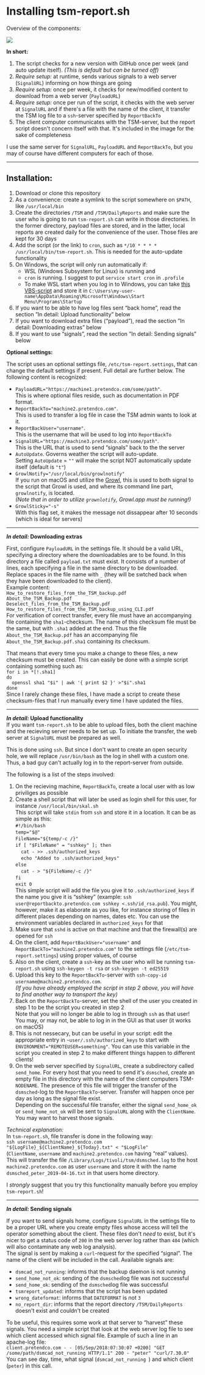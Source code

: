 # Installing tsm-report.sh
Overview of the components:

![](overview.png)

**In short:**

1. The script checks for a new version with GitHub once per week (and auto update itself). *(This is default but can be turned off)*
2. *Require setup:* at runtime, sends various signals to a web server (`SignalURL`) informing on how things are going
3. *Require setup:* once per week, it checks for new/modified content to download from a web server (`PayloadURL`)
4. *Require setup:* once per run of the script, it checks with the web server at `SignalURL` and if there's a file with the name of the client, it transfer the TSM log file to a `ssh`-server specified by `ReportBackTo`
5. The client computer communicates with the TSM-server, but the report script doesn't concern itself with that. It's included in the image for the sake of completeness

I use the same server for `SignalURL`, `PayloadURL` and `ReportBackTo`, but you may of course have different computers for each of those.

-----

## Installation:

1. Download or clone this repository
2. As a convenience: create a symlink to the script somewhere on `$PATH`, like `/usr/local/bin`
3. Create the directories `/TSM` and `/TSM/DailyReports` and make sure the user who is going to run `tsm-report.sh` can write in those directories. In the former directory, payload files are stored, and in the latter, local reports are created daily for the convenience of the user. Those files are kept for 30 days
4. Add the script (or the link) to `cron`, such as `*/10 * * * * /usr/local/bin/tsm-report.sh`. This is needed for the auto-update functionality
5. On Windows, the script will only run automatically if:
   * WSL (Windows Subsystem for Linux) is running and
   * `cron` is running. I suggest to put `service start cron` in `.profile`
   * To make WSL start when you log in to Windows, you can take [this VBS-script](https://gist.github.com/leonelsr/cde77574519eb1fd672bc9690e01257e) and store it in `C:\Users\my-user-name\AppData\Roaming\Microsoft\Windows\Start Menu\Programs\Startup`
6. If you want to be able to have log files sent “back home”, read the section ”In detail: Upload functionality” below
7. If you want to download extra files (“payload”), read the section ”In detail: Downloading extras” below
8. If you want to use “signals”, read the section ”In detail: Sending signals” below


**Optional settings:**

The script uses an optional settings file, `/etc/tsm-report.settings`, that can change the default settings if present. Full detail are further below. The following content is recognized:

*  `PayloadURL="https://machine1.pretendco.com/some/path"`.  
   This is where optional files reside, such as documentation in PDF format.
*  `ReportBackTo="machine2.pretendco.com"`.  
   This is used to transfer a log file in case the TSM admin wants to look at it. 
*  `ReportBackUser="username"`.  
   This is the username that will be used to log into `ReportBackTo`
*  `SignalURL="https://machine3.pretendco.com/some/path"`.  
   This is the URL that is used to send “signals” back to the the server  
*  `AutoUpdate`. Governs weather the script will auto-update.  
   Setting `AutoUpdate` = `""` will make the script NOT automatically update itself (default is `"t"`)
*  `GrowlNotify="/usr/local/bin/growlnotify"`  
   If you run on macOS and utilize the [Growl](http://growl.info), this is used to both signal to the script that Growl is used, and where its command line part, `growlnotify`, is located.  
   *(Note that in order to utilize `grownlotify`, Growl.app must be running!)*
*  `GrowlSticky="-s"`  
   With this flag set, it makes the message not dissappear after 10 seconds (which is ideal for servers)


-----

**_In detail:_ Downloading extras**

First, configure `PayloadURL` in the settings file. It should be a valid URL, specifying a directory where the downloadables are to be found. In this directory a file called `payload.txt` must exist. It consists of a number of lines, each specifying a file in the same directory to be downloaded. Replace spaces in the file name with `_` (they will be swtched back when they have been downloaded to the client).  
Example content:  
`How_to_restore_files_from_the_TSM_backup.pdf`  
`About_the_TSM_Backup.pdf`  
`Deselect_files_from_the_TSM_Backup.pdf`  
`How_to_restore_files_from_the_TSM_backup_using_CLI.pdf`  
For verification of correct transfer, every file must have an accompanying file containing the `sha1`-checksum. The name of this checksum file must be the same, but with `.sha1` added at the end. Thus the file `About_the_TSM_Backup.pdf` has an accompanying file `About_the_TSM_Backup.pdf.sha1` containing its checksum. 

That means that every time you make a change to these files, a new checksum must be created. This can easily be done with a simple script containing something such as:  
`for i in *[!.sha1]`  
`do`  
`  openssl sha1 "$i" | awk '{ print $2 }' >"$i".sha1`  
`done`  
Since I rarely change these files, I have made a script to create these checksum-files that I run manually every time I have updated the files.

-----

**_In detail:_ Upload functionality**  
If you want `tsm-report.sh` to be able to upload files, both the client machine and the recieving server needs to be set up. To initiate the transfer, the web server at `SignalURL` must be prepared as well. 

This is done using `ssh`. But since I don't want to create an open security hole, we will replace `/usr/bin/bash` as the log in shell with a custom one. Thus, a bad guy can't actually log in to the report-server from outside.

The following is a list of the steps involved:  

1. On the recieving machine, `ReportBackTo`, create a local user with as low priviliges as possible
2. Create a shell script that will later be used as login shell for this user, for instance `/usr/local/bin/skal.sh`  
   This script will take `stdin` from `ssh` and store it in a location. It can be as simple as this:  
   `#!/bin/bash`  
   `temp="$@"`  
   `FileName="${temp/-c /}"`  
   `if [ "$FileName" = "sshkey" ]; then`  
   `  cat - >> .ssh/authorized_keys`  
   `  echo "Added to .ssh/authorized_keys"`  
   `else`  
   `  cat - > "${FileName/-c /}"`  
   `fi`  
   `exit 0`  
   This simple script will add the file you give it to `.ssh/authorized_keys` if the name you give it is “sshkey” (example: `ssh user@reportbackto.pretendco.com sshkey <.ssh/id_rsa.pub`). You might, however, make it as elaborate as you like, for instance storing of files in different places depending on names, dates etc. You can use the environment variables declared in `authorized_keys` for that
3. Make sure that `sshd` is active on that machine and that the firewall(s) are opened for `ssh`
4. On the client, add `ReportBackUser="username"` and `ReportBackTo="machine2.pretendco.com"` to the settings file (`/etc/tsm-report.settings`) using proper values, of course
5. Also on the client, create a `ssh`-key as the user who will be running `tsm-report.sh` using `ssh-keygen -t rsa` or `ssh-keygen -t ed25519`
6. Upload this key to the `ReportBackTo`-server with `ssh-copy-id username@machine2.pretendco.com`.  
   *(If you have already employed the script in step 2 above, you will have to find another way to transport the key)*
7. Back on the `ReportBackTo`-server, set the shell of the user you created in step 1 to be the script you created in step 2  
   Note that you will no longer be able to log in through `ssh` as that user! You may, or may not, be able to log in in the GUI as that user (it works on macOS)
8. This is not nessecary, but can be useful in your script: edit the appropriate entry in `~user/.ssh/authorized_keys` to start with `ENVIRONMENT="REMOTEUSER=something"`. You can use this variable in the script you created in step 2 to make different things happen to different clients!
9. On the web server specified by `SignalURL`, create a subdirectory called `send_home`. For every host that you need to send it's `dsmsched`, create an empty file in this directory with the name of the client computers TSM-`NODENAME`. The presence of this file will trigger the transfer of the `dsmsched`-log to the `ReportBackTo`-server. Transfer will happen once per day as long as the signal file exist.  
   Depending on the successful file transfer, either the signal `send_home_ok` or `send_home_not_ok` will be sent to `SignalURL` along with the `ClientName`. You may want to harvest those signals.

*Technical explanation:*  
In `tsm-report.sh`, file transfer is done in the following way:  
`ssh username@machine2.pretendco.com "${LogFile}_${ClientName}_${Today}.txt" < "$LogFile"`  
(`ClientName`, `username` and `machine2.pretendco.com` having “real” values).  
This will transfer the file `/Library/Logs/tivoli/tsm/dsmsched.log` to the host `machine2.pretendco.com` as user `username` and store it with the name `dsmsched_peter_2019-04-16.txt` in that users home directory.

I *strongly* suggest that you try this functionality manually before you employ `tsm-report.sh`!

-----

**_In detail:_ Sending signals**

If you want to send signals home, configure `SignalURL` in the settings file to be a proper URL where you create empty files whose access will tell the operator something about the client. These files don't *need* to exist, but it's nicer to get a status code of `200` in the web server log rather than `404` (which will also contaminate any web log analysis).  
The signal is sent by making a `curl`-request for the specified “signal”. The name of the client will be included in the call. Available signals are:

* `dsmcad_not_running`: informs that the backup daemon is not running
* `send_home_not_ok`: sending of the `dsmsched`log file was not successful
* `send_home_ok`: sending of the `dsmsched`log file was successful
* `tsmreport_updated`: informs that the script has been updated
* `wrong_dateformat`: informs that `DATEFORMAT` is not `3`
* `no_report_dir`: informs that the report directory `/TSM/DailyReports` doesn't exist and couldn't be created

To be useful, this requires some work at that server to “harvest” these signals. You need a simple script that look at the web server log file to see which client accessed which signal file. Example of such a line in an apache-log file:  
`client.pretendco.com - - [05/Sep/2018:07:30:07 +0200] "GET /some/path/dsmcad_not_running HTTP/1.1" 200 - "peter" "curl/7.30.0"`  
You can see day, time, what signal (`dsmcad_not_running `) and which client (`peter`) in this call.

